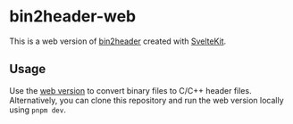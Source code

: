 # bin2header-web

This is a web version of [bin2header](https://github.com/AntumDeluge/bin2header) created with [SvelteKit](https://kit.svelte.dev/).

## Usage
Use the [web version](https://bin2header.pages.dev/) to convert binary files to C/C++ header files. Alternatively, you can clone this repository and run the web version locally using `pnpm dev`.